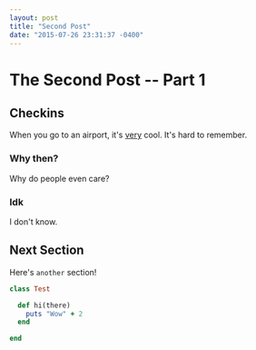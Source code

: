 ```yaml
---
layout: post
title: "Second Post"
date: "2015-07-26 23:31:37 -0400"
---
```


# The Second Post -- Part 1

## Checkins

When you go to an airport, it's [very](http://en.wikipedia.org/wiki/merge_sort) cool.
It's hard to remember.

### Why then?

Why do people even care?

### Idk

I don't know.

## Next Section

Here's `another` section!

```ruby
class Test

  def hi(there)
    puts "Wow" + 2
  end

end
```


